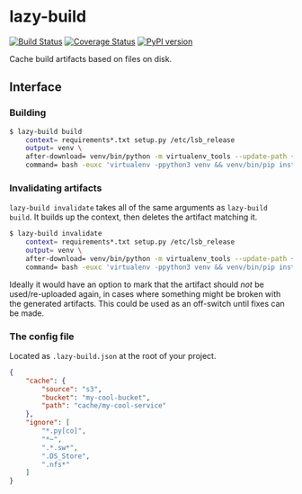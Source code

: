 # lazy-build

[![Build Status](https://travis-ci.org/chriskuehl/lazy-build.svg?branch=master)](https://travis-ci.org/chriskuehl/lazy-build)
[![Coverage Status](https://coveralls.io/repos/github/chriskuehl/lazy-build/badge.svg?branch=master)](https://coveralls.io/github/chriskuehl/lazy-build?branch=master)
[![PyPI version](https://badge.fury.io/py/lazy-build.svg)](https://pypi.python.org/pypi/lazy-build)

Cache build artifacts based on files on disk.


## Interface
### Building

```bash
$ lazy-build build
    context= requirements*.txt setup.py /etc/lsb_release
    output= venv \
    after-download= venv/bin/python -m virtualenv_tools --update-path {pwd}/venv venv \
    command= bash -euxc 'virtualenv -ppython3 venv && venv/bin/pip install -r requirements.txt'
```


### Invalidating artifacts

`lazy-build invalidate` takes all of the same arguments as `lazy-build build`.
It builds up the context, then deletes the artifact matching it.

```bash
$ lazy-build invalidate
    context= requirements*.txt setup.py /etc/lsb_release
    output= venv \
    after-download= venv/bin/python -m virtualenv_tools --update-path {pwd}/venv venv \
    command= bash -euxc 'virtualenv -ppython3 venv && venv/bin/pip install -r requirements.txt'
```

Ideally it would have an option to mark that the artifact should *not* be
used/re-uploaded again, in cases where something might be broken with the
generated artifacts. This could be used as an off-switch until fixes can be
made.


### The config file

Located as `.lazy-build.json` at the root of your project.

```json
{
    "cache": {
        "source": "s3",
        "bucket": "my-cool-bucket",
        "path": "cache/my-cool-service"
    },
    "ignore": [
        "*.py[co]",
        "*~",
        ".*.sw*",
        ".DS_Store",
        ".nfs*"
    ]
}
```
